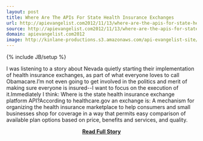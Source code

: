 ```yaml
---
layout: post
title: Where Are The APIs For State Health Insurance Exchanges
url: http://apievangelist.com2012/11/13/where-are-the-apis-for-state-health-insurance-exchanges/
source: http://apievangelist.com2012/11/13/where-are-the-apis-for-state-health-insurance-exchanges/
domain: apievangelist.com2012
image: http://kinlane-productions.s3.amazonaws.com/api-evangelist-site/blog/State-Healthcare-Insurance-Exchanges.png
---
```

{% include JB/setup %}<p>I was listening to a story about Nevada quietly starting their implementation of health insurance exchanges, as part of what everyone loves to call Obamacare.I’m not even going to get involved in the politics and merit of making sure everyone is insured--I want to focus on the execution of it.Immediately I think: Where is the state health insurance exchange platform API?According to healthcare.gov an exchange is: A mechanism for organizing the health insurance marketplace to help consumers and small businesses shop for coverage in a way that permits easy comparison of available plan options based on price, benefits and services, and quality.</p>
<center><p><a href="http://apievangelist.com2012/11/13/where-are-the-apis-for-state-health-insurance-exchanges/" style='padding:25px; font-sze:18px; font-weight: bold;'>Read Full Story</a></p></center>

